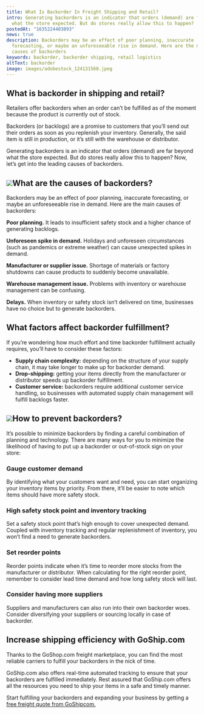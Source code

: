 ```yaml
---
title: What Is Backorder In Freight Shipping and Retail?
intro: Generating backorders is an indicator that orders (demand) are far beyond
  what the store expected. But do stores really allow this to happen?
postedAt: "1635224403893"
news: true
description: Backorders may be an effect of poor planning, inaccurate
  forecasting, or maybe an unforeseeable rise in demand. Here are the main
  causes of backorders
keywords: backorder, backorder shipping, retail logistics
altText: backorder
image: images/adobestock_124131568.jpeg
---
```

## What is backorder in shipping and retail?

Retailers offer backorders when an order can’t be fulfilled as of the moment because the product is currently out of stock. 

Backorders (or backlogs) are a promise to customers that you’ll send out their orders as soon as you replenish your inventory. Generally, the said item is still in production, or it’s still with the warehouse or distributor.

Generating backorders is an indicator that orders (demand) are far beyond what the store expected. But do stores really allow this to happen? Now, let’s get into the leading causes of backorders.

## ![](https://lh3.googleusercontent.com/ZaAYAKI6YTlqnSxZ1BprAWojOgjO4mzDCwKssa1aOY9zOiimqThBBk65dB6cAN70jTYU9RhRPqOLC9ze5862z5pyoSqlaGqqh01DPAwNxWcpZK2DqHPz_9sfARtocjjjznw_r4Wy=s1600)What are the causes of backorders?

Backorders may be an effect of poor planning, inaccurate forecasting, or maybe an unforeseeable rise in demand. Here are the main causes of backorders:

**Poor planning.** It leads to insufficient safety stock and a higher chance of generating backlogs.

**Unforeseen spike in demand.** Holidays and unforeseen circumstances (such as pandemics or extreme weather) can cause unexpected spikes in demand.

**Manufacturer or supplier issue.** Shortage of materials or factory shutdowns can cause products to suddenly become unavailable.

**Warehouse management issue.** Problems with inventory or warehouse management can be confusing.

**Delays.** When inventory or safety stock isn’t delivered on time, businesses have no choice but to generate backorders.

## What factors affect backorder fulfillment?

If you’re wondering how much effort and time backorder fulfillment actually requires, you’ll have to consider these factors:

* **Supply chain complexity:** depending on the structure of your supply chain, it may take longer to make up for backorder demand.
* **Drop-shipping:** getting your items directly from the manufacturer or distributor speeds up backorder fulfillment.
* **Customer service:** backorders require additional customer service handling, so businesses with automated supply chain management will fulfill backlogs faster.

## ![](https://lh6.googleusercontent.com/5D0WaWbrgDggetzlfqneRWB4BY2d4Aukf7PuPWFx2xcoBUoFtVQaBgQIfSdC5MIO-rBmo2B9xPCzhyaJUVFRgR31jvgYO49B6Xsm2Zw9_ABLmtWvChS17UehHlQopOiQ4P1k_BuD=s1600)How to prevent backorders?

It’s possible to minimize backorders by finding a careful combination of planning and technology. There are many ways for you to minimize the likelihood of having to put up a backorder or out-of-stock sign on your store:

### Gauge customer demand

By identifying what your customers want and need, you can start organizing your inventory items by priority. From there, it’ll be easier to note which items should have more safety stock.

### High safety stock point and inventory tracking

Set a safety stock point that’s high enough to cover unexpected demand. Coupled with inventory tracking and regular replenishment of inventory, you won’t find a need to generate backorders.

### Set reorder points

Reorder points indicate when it’s time to reorder more stocks from the manufacturer or distributor. When calculating for the right reorder point, remember to consider lead time demand and how long safety stock will last.

### Consider having more suppliers

Suppliers and manufacturers can also run into their own backorder woes. Consider diversifying your suppliers or sourcing locally in case of backorder.

## Increase shipping efficiency with GoShip.com

Thanks to the GoShop.com freight marketplace, you can find the most reliable carriers to fulfill your backorders in the nick of time. 

GoShip.com also offers real-time automated tracking to ensure that your backorders are fulfilled immediately. Rest assured that GoShip.com offers all the resources you need to ship your items in a safe and timely manner. 

Start fulfilling your backorders and expanding your business by getting a [free freight quote from GoShipcom.](http://goship.com)
